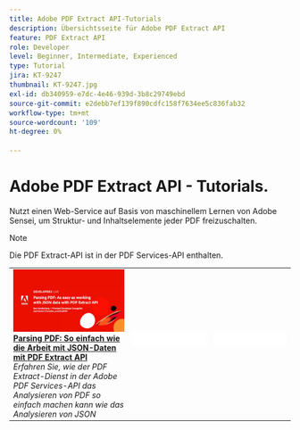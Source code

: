 ```yaml
---
title: Adobe PDF Extract API-Tutorials
description: Übersichtsseite für Adobe PDF Extract API
feature: PDF Extract API
role: Developer
level: Beginner, Intermediate, Experienced
type: Tutorial
jira: KT-9247
thumbnail: KT-9247.jpg
exl-id: db340959-e7dc-4e46-939d-3b8c29749ebd
source-git-commit: e2debb7ef139f890cdfc158f7634ee5c836fab32
workflow-type: tm+mt
source-wordcount: '109'
ht-degree: 0%

---
```


# Adobe PDF Extract API - Tutorials.

Nutzt einen Web-Service auf Basis von maschinellem Lernen von Adobe Sensei, um Struktur- und Inhaltselemente jeder PDF freizuschalten.

>[!NOTE]
>
>Die PDF Extract-API ist in der PDF Services-API enthalten.

<table style="table-layout:fixed">
<tr>
 <td>
   <a href="https://experienceleague.adobe.com/docs/adobe-developers-live-events/events/2021/oct2021/parsing-pdf.html">
      <img alt="Parsing PDF: So einfach wie die Arbeit mit JSON-Daten mit PDF Extract API" src="assets/ParsingPDF_1280.png" />
   </a>
    <div>
   <a href="https://experienceleague.adobe.com/docs/adobe-developers-live-events/events/2021/oct2021/parsing-pdf.html"><strong>Parsing PDF: So einfach wie die Arbeit mit JSON-Daten mit PDF Extract API</strong></a>
    </div>
    <em>Erfahren Sie, wie der PDF Extract-Dienst in der Adobe PDF Services-API das Analysieren von PDF so einfach machen kann wie das Analysieren von JSON</em>
    <br>
  </td>
  <td>
    <img alt="Spacer" src="../assets/WhiteBanner_Placeholder.png" />
    <div>
    <br>
  </td>
  <td>
    <img alt="Spacer" src="../assets/WhiteBanner_Placeholder.png" />
    <div>
    <br>
  </td>
</tr>
</table>
